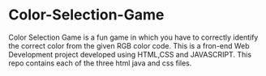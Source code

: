 # Color-Selection-Game
Color Selection Game is a fun game in which you have to correctly identify the correct color from the given RGB color code. This is a fron-end Web Development project developed using HTML,CSS and JAVASCRIPT. 
This repo contains each of the three html java and css files.
